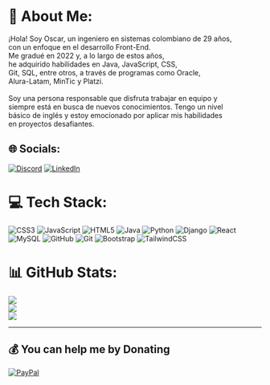 # 💫 About Me:
¡Hola! Soy Oscar, un ingeniero en sistemas colombiano de 29 años, <br>con un enfoque en el desarrollo Front-End. <br>Me gradué en 2022 y, a lo largo de estos años, <br>he adquirido habilidades en Java, JavaScript, CSS, <br>Git, SQL, entre otros, a través de programas como Oracle, <br>Alura-Latam, MinTic y Platzi.<br><br>Soy una persona responsable que disfruta trabajar en equipo y <br>siempre está en busca de nuevos conocimientos. Tengo un nivel <br>básico de inglés y estoy emocionado por aplicar mis habilidades <br>en proyectos desafiantes.


## 🌐 Socials:
[![Discord](https://img.shields.io/badge/Discord-%237289DA.svg?logo=discord&logoColor=white)](https://discord.gg/olozano94) [![LinkedIn](https://img.shields.io/badge/LinkedIn-%230077B5.svg?logo=linkedin&logoColor=white)](https://linkedin.com/in/olozanobocanegra) 

# 💻 Tech Stack:
![CSS3](https://img.shields.io/badge/css3-%231572B6.svg?style=for-the-badge&logo=css3&logoColor=white) ![JavaScript](https://img.shields.io/badge/javascript-%23323330.svg?style=for-the-badge&logo=javascript&logoColor=%23F7DF1E) ![HTML5](https://img.shields.io/badge/html5-%23E34F26.svg?style=for-the-badge&logo=html5&logoColor=white) ![Java](https://img.shields.io/badge/java-%23ED8B00.svg?style=for-the-badge&logo=openjdk&logoColor=white) ![Python](https://img.shields.io/badge/python-3670A0?style=for-the-badge&logo=python&logoColor=ffdd54) ![Django](https://img.shields.io/badge/django-%23092E20.svg?style=for-the-badge&logo=django&logoColor=white) ![React](https://img.shields.io/badge/react-%2320232a.svg?style=for-the-badge&logo=react&logoColor=%2361DAFB) ![MySQL](https://img.shields.io/badge/mysql-4479A1.svg?style=for-the-badge&logo=mysql&logoColor=white) ![GitHub](https://img.shields.io/badge/github-%23121011.svg?style=for-the-badge&logo=github&logoColor=white) ![Git](https://img.shields.io/badge/git-%23F05033.svg?style=for-the-badge&logo=git&logoColor=white) ![Bootstrap](https://img.shields.io/badge/bootstrap-%238511FA.svg?style=for-the-badge&logo=bootstrap&logoColor=white) ![TailwindCSS](https://img.shields.io/badge/tailwindcss-%2338B2AC.svg?style=for-the-badge&logo=tailwind-css&logoColor=white)
# 📊 GitHub Stats:
![](https://github-readme-stats.vercel.app/api?username=Olozano1194&theme=tokyonight&hide_border=false&include_all_commits=false&count_private=false)<br/>
![](https://github-readme-streak-stats.herokuapp.com/?user=Olozano1194&theme=tokyonight&hide_border=false)<br/>
![](https://github-readme-stats.vercel.app/api/top-langs/?username=Olozano1194&theme=tokyonight&hide_border=false&include_all_commits=false&count_private=false&layout=compact)

---

  ## 💰 You can help me by Donating
  [![PayPal](https://img.shields.io/badge/PayPal-00457C?style=for-the-badge&logo=paypal&logoColor=white)](https://paypal.me/caos1194@gmail.com) 

  
<!-- Proudly created with GPRM ( https://gprm.itsvg.in ) -->
